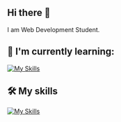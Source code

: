 ## Hi there 👋

I am Web Development Student.

## 🌱 I'm currently learning:

[![My Skills](https://skillicons.dev/icons?i=react,redux,nodejs,figma)](https://skillicons.dev)

## 🛠️ My skills

[![My Skills](https://skillicons.dev/icons?i=git,github,html,css,js,tailwind,py,mysql,netlify)](https://skillicons.dev)


<!--
**vickneee/vickneee** is a ✨ _special_ ✨ repository because its `README.md` (this file) appears on your GitHub profile.

🔥 Web design draws my attention. Right now I'm exploring the Figma (software).

Here are some ideas to get you started:

- 🔭 I’m currently working on ...
- 🌱 I’m currently learning ...
- 👯 I’m looking to collaborate on ...
- 🤔 I’m looking for help with ...
- 💬 Ask me about ...
- 📫 How to reach me: ...
- 😄 Pronouns: ...
- ⚡ Fun fact: ...
-->
